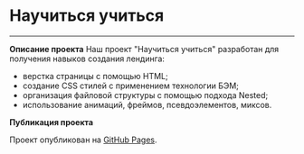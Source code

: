 # Научиться учиться
------
**Описание проекта**
Наш проект "Научиться учиться" разработан для получения навыков создания лендинга:
- верстка страницы с помощью HTML;
- создание CSS стилей с применением технологии БЭМ;
- организация файловой структуры с помощью подхода Nested;
- использование анимаций, фреймов, псевдоэлементов, миксов.

**Публикация проекта**

Проект опубликован на [GitHub Pages](https://mmsnegova.github.io/how-to-learn/).
